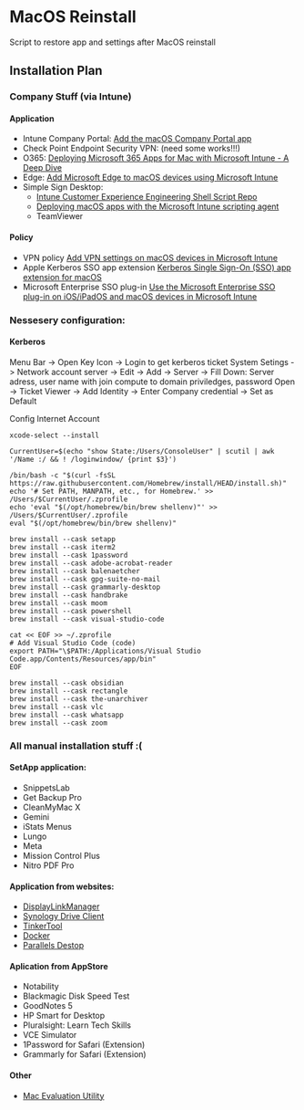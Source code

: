 # MacOS Reinstall
Script to restore app and settings after MacOS reinstall

## Installation Plan
### Company Stuff (via Intune)
#### Application
  - Intune Company Portal: [Add the macOS Company Portal app](https://learn.microsoft.com/en-us/mem/intune/apps/apps-company-portal-macos)
  - Check Point Endpoint Security VPN: (need some works!!!)
  - O365: [Deploying Microsoft 365 Apps for Mac with Microsoft Intune - A Deep Dive](https://techcommunity.microsoft.com/t5/intune-customer-success/deploying-microsoft-365-apps-for-mac-with-microsoft-intune-a/ba-p/2243040)
  - Edge: [Add Microsoft Edge to macOS devices using Microsoft Intune](https://learn.microsoft.com/en-us/mem/intune/apps/apps-edge-macos)
  - Simple Sign Desktop:
    - [Intune Customer Experience Engineering Shell Script Repo](https://github.com/microsoft/shell-intune-samples)
    - [Deploying macOS apps with the Microsoft Intune scripting agent](https://techcommunity.microsoft.com/t5/intune-customer-success/deploying-macos-apps-with-the-microsoft-intune-scripting-agent/ba-p/2298072)
    - TeamViewer
#### Policy
  - VPN policy [Add VPN settings on macOS devices in Microsoft Intune](https://learn.microsoft.com/en-us/mem/intune/configuration/vpn-settings-macos)
  - Apple Kerberos SSO app extension [Kerberos Single Sign-On (SSO) app extension for macOS](https://hmaslowski.com/home/f/kerberos-single-sign-on-sso-app-extension-for-macos)
  - Microsoft Enterprise SSO plug-in [Use the Microsoft Enterprise SSO plug-in on iOS/iPadOS and macOS devices in Microsoft Intune](https://learn.microsoft.com/en-us/mem/intune/configuration/use-enterprise-sso-plug-in-ios-ipados-macos)




### Nessesery configuration:
#### Kerberos

Menu Bar -> Open Key Icon -> Login to get kerberos ticket
System Setings -> Network account server -> Edit -> Add -> Server -> Fill Down: Server adress, user name with join compute to domain priviledges, password
Open -> Ticket Viewer -> Add Identity -> Enter Company credential -> Set as Default

Config Internet Account

```shell
xcode-select --install
```
```shell
CurrentUser=$(echo "show State:/Users/ConsoleUser" | scutil | awk '/Name :/ && ! /loginwindow/ {print $3}')
```
```shell
/bin/bash -c "$(curl -fsSL https://raw.githubusercontent.com/Homebrew/install/HEAD/install.sh)"
echo '# Set PATH, MANPATH, etc., for Homebrew.' >> /Users/$CurrentUser/.zprofile
echo 'eval "$(/opt/homebrew/bin/brew shellenv)"' >> /Users/$CurrentUser/.zprofile
eval "$(/opt/homebrew/bin/brew shellenv)"
```
```shell
brew install --cask setapp
brew install --cask iterm2
brew install --cask 1password
brew install --cask adobe-acrobat-reader
brew install --cask balenaetcher
brew install --cask gpg-suite-no-mail
brew install --cask grammarly-desktop
brew install --cask handbrake
brew install --cask moom
brew install --cask powershell
brew install --cask visual-studio-code
```
```shell
cat << EOF >> ~/.zprofile
# Add Visual Studio Code (code)
export PATH="\$PATH:/Applications/Visual Studio Code.app/Contents/Resources/app/bin"
EOF
```
```shell
brew install --cask obsidian
brew install --cask rectangle
brew install --cask the-unarchiver
brew install --cask vlc
brew install --cask whatsapp
brew install --cask zoom
```
### All manual installation stuff :(
#### SetApp application:
- SnippetsLab
- Get Backup Pro
- CleanMyMac X
- Gemini
- iStats Menus
- Lungo
- Meta
- Mission Control Plus
- Nitro PDF Pro
#### Application from websites:
- [DisplayLinkManager](https://www.synaptics.com/node/5026?filetype=exe)
- [Synology Drive Client](https://global.download.synology.com/download/Utility/SynologyDriveClient/3.2.1-13271/Mac/Installer/synology-drive-client-13271.dmg)
- [TinkerTool](https://www.bresink.eu/download3.php?PHPSESSID=d348386a3c952454dfad88d789d14a38)
- [Docker](https://desktop.docker.com/mac/main/arm64/Docker.dmg?utm_source=docker&utm_medium=webreferral&utm_campaign=dd-smartbutton&utm_location=module)
- [Parallels Destop](https://www.parallels.com/directdownload/pd18/?experience=enter_key)
#### Aplication from AppStore
- Notability
- Blackmagic Disk Speed Test
- GoodNotes 5
- HP Smart for Desktop
- Pluralsight: Learn Tech Skills
- VCE Simulator
- 1Password for Safari (Extension)
- Grammarly for Safari (Extension)
#### Other
- [Mac Evaluation Utility](https://appleseed.apple.com/sp/downloads/projects/1001315/downloads/1016716)


